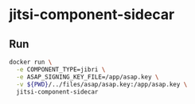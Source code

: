 # jitsi-component-sidecar

## Run

```bash
docker run \
  -e COMPONENT_TYPE=jibri \
  -e ASAP_SIGNING_KEY_FILE=/app/asap.key \
  -v ${PWD}/../files/asap/asap.key:/app/asap.key \
  jitsi-component-sidecar
```
